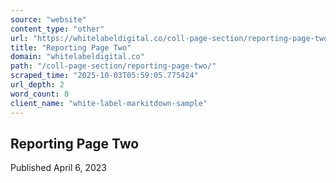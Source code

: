 ```yaml
---
source: "website"
content_type: "other"
url: "https://whitelabeldigital.co/coll-page-section/reporting-page-two/"
title: "Reporting Page Two"
domain: "whitelabeldigital.co"
path: "/coll-page-section/reporting-page-two/"
scraped_time: "2025-10-03T05:59:05.775424"
url_depth: 2
word_count: 8
client_name: "white-label-markitdown-sample"
---
```


## Reporting Page Two

Published April 6, 2023